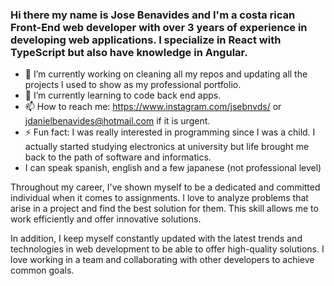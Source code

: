 ### Hi there my name is Jose Benavides and I'm a costa rican Front-End web developer with over 3 years of experience in developing web applications. I specialize in React with TypeScript but also have knowledge in Angular.

- 🔭 I’m currently working on cleaning all my repos and updating all the projects I used to show as my professional portfolio.
- 🌱 I’m currently learning to code back end apps.
- 📫 How to reach me: https://www.instagram.com/jsebnvds/ or jdanielbenavides@hotmail.com if it is urgent.
- ⚡ Fun fact: I was really interested in programming since I was a child. I actually started studying electronics at university but life brought me back to the path of software and informatics.
-  I can speak spanish, english and a few japanese (not professional level)

Throughout my career, I've shown myself to be a dedicated and committed individual when it comes to assignments. I love to analyze problems that arise in a project and find the best solution for them. This skill allows me to work efficiently and offer innovative solutions.

In addition, I keep myself constantly updated with the latest trends and technologies in web development to be able to offer high-quality solutions. I love working in a team and collaborating with other developers to achieve common goals.

